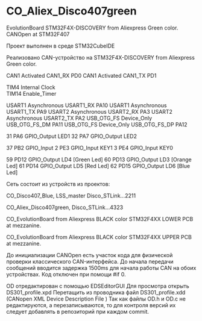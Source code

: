 # CO_Aliex_Disco407green
EvolutionBoard STM32F4X-DISCOVERY from Aliexpress Green color.
CANOpen at STM32F407

Проект выполнен в среде STM32CubeIDE


Реализовано CAN-устройство на STM32F4X-DISCOVERY from Aliexpress Green color.

CAN1	Activated	CAN1_RX	PD0
CAN1	Activated	CAN1_TX	PD1

TIM4	Internal Clock	
TIM14	Enable_Timer	

USART1	Asynchronous	USART1_RX	PA10
USART1	Asynchronous	USART1_TX	PA9
USART2	Asynchronous	USART2_RX	PA3
USART2	Asynchronous	USART2_TX	PA2
USB_OTG_FS	Device_Only	USB_OTG_FS_DM	PA11
USB_OTG_FS	Device_Only	USB_OTG_FS_DP	PA12

31	PA6	GPIO_Output	LED1
32	PA7	GPIO_Output	LED2

37	PB2	GPIO_Input
2	PE3	GPIO_Input	KEY1
3	PE4	GPIO_Input KEY0

59	PD12	GPIO_Output	LD4 [Green Led]
60	PD13	GPIO_Output	LD3 [Orange Led]
61	PD14	GPIO_Output	LD5 [Red Led]
62	PD15	GPIO_Output	LD6 [Blue Led]

Сеть состоит из устройств из проектов:
 
CO_Disco407_Blue, LSS_master Disco_STLink...2211

CO_Aliex_Disco407green, Disco_STLink...4323

CO_EvolutionBoard from Aliexpress BLACK color STM32F4XX LOWER PCB at mezzanine.

CO_EvolutionBoard from Aliexpress BLACK color STM32F4XX UPPER PCB at mezzanine.




До инициализации CANOpen есть участок кода для физической проверки классического CAN-интерфейса. 
До начала передачи сообщений вводится задержка 1500ms для начала работы CAN на обоих устройствах.
Код отключен при помощи #if 0.

OD отредактирован с помощью EDSEditorGUI
Для просмотра открыть DS301_profile.xpd
Перетащить из проводника файл DS301_profile.xdd (CANopen XML Device Description File )
Так как файлы OD.h и OD.c не редактируются, а перезаписываются, то для контроля версий их следует добавлять в репозиторий при каждом commit.


